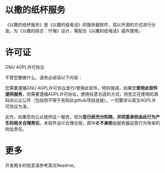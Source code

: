 # 以撒的纸杯服务

《以撒的纸杯服务》是《以撒的纸电话》的服务器软件，现以开源的方式进行分发。为《以撒的结合：忏悔》设计，需配合《以撒的纸电话》插件使用。

# 许可证

GNU AGPL许可协议

不管您要做什么，请务必阅读以下内容：

您需要遵循GNU AGPL许可协议发行/使用此软件。特别强调，如果您**使用此软件提供服务**，则需要遵循AGPL许可协议，使用任意合适的方式，将您正在使用的源码向公众公开（包括但不限于告知此github项目连接）。一切要求以英文AGPL许可协议为准。

此外，如果您向公众提供这一服务，视为**您已经充分知晓，并同意承担由此行为产生的相关合理责任**。本软件设计合理合规，原作者**不承担**由服务器运营行为带来的附加责任。

# 更多

开发相关的信息请参考英文Readme。
